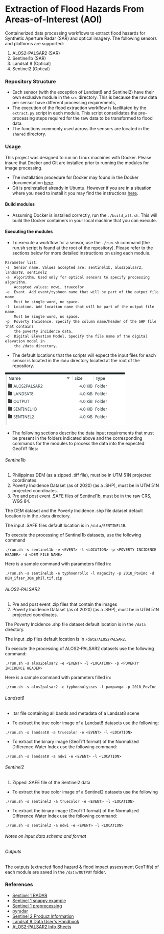 # Extraction of Flood Hazards From Areas-of-Interest (AOI) 

Containerized data processing workflows to extract flood hazards for Synthetic Aperture Radar (SAR) and optical imagery. The following sensors and platforms are supported:

1. ALOS2-PALSAR2 (SAR)
2. Sentinel1b (SAR)
3. Landsat 8 (Optical)
4. Sentinel2 (Optical)

### Repository Structure
- Each sensor (with the exception of Landsat8 and Sentinel2) have their own exclusive module in the `src` directory. This is because the raw data per sensor have different processing requirements, 
- The execution of the flood extraction workflow is facilitated by the `extract.py` script in each module. This script consolidates the pre-processing steps required for the raw data to be transformed to flood data. 
- The functions commonly used across the sensors are located in the `shared` directory.

### Usage

This project was designed to run on Linux machines with Docker. Please insure that Docker and Git are installed prior to running the modules for image processing. 

- The installation procedure for Docker may found in the Docker documentation [here](https://docs.docker.com/engine/install/ubuntu/).
- Git is preinstalled already in Ubuntu. However if you are in a situation where you need to install it you may find the instructions [here](https://github.com/git-guides/install-git#debianubuntu).

#### Build modules

- Assuming Docker is installed correctly, run the `./build_all.sh`. This will build the Docker containers in your local machine that you can execute.

#### Executing the modules

- To execute a workflow for a sensor, use the `./run.sh` command (the run.sh script is found at the root of the repository). Please refer to the sections below for more detailed instructions on using each module.

```
Parameter list:
-s  Sensor name. Values accepted are: sentinel1b, alos2palsar2, landsat8, sentinel2
-a  Algorithm. Used only for optical sensors to specify processing algorithm. 
    Accepted values: ndwi, truecolor
-e  Event. Add event/typhoon name that will be part of the output file name. 
    Must be single word, no space.
-l  Location. Add location name that will be part of the output file name. 
    Must be single word, no space.
-p  Poverty Incidence. Specify the column name/header of the SHP file that contains
    the poverty incidence data.
-d  Digital Elevation Model. Specify the file name of the digital elevation model in
    the /data directory.
```

- The default locations that the scripts will expect the input files for each sensor is located in the `data` directory located at the root of the repository.

![data](./imgs/data-input.png)

- The following sections describe the data input requirements that must be present in the folders indicated above and the corresponding commands for the modules to process the data into the expected GeoTiff files:

###### Sentine1lb

1. Philippines DEM (as a zipped .tiff file), must be in UTM 51N projected coordinates.
2. Poverty Incidence Dataset (as of 2020) (as a .SHP), must be in UTM 51N projected coordinates.
3. Pre and post event .SAFE files of Sentinel1b, must be in the raw CRS, WGS 84.

The DEM dataset and the Poverty Incidence .shp file dataset default location is in the `/data` directory.

The input .SAFE files default location is in `/data/SENTINEL1B`.

To execute the processing of Sentinel1b datasets, use the following command 

```
./run.sh -s sentinel1b -e <EVENT> -l <LOCATION> -p <POVERTY INCIDENCE HEADER> -d <DEM FILE NAME>
```

Here is a sample command with parameters filled in:
```
./run.sh -s sentinel1b -e typhoonrollo -l nagacity -p 2018_PovInc -d DEM_ifsar_30m_phil.tif.zip
```

###### ALOS2-PALSAR2

1. Pre and post event .zip files that contain the images
2. Poverty Incidence Dataset (as of 2020) (as a .SHP), must be in UTM 51N projected coordinates.

The Poverty Incidence .shp file dataset default location is in the `/data` directory.

The input .zip files default location is in `/data/ALOS2PALSAR2`.

To execute the processing of ALOS2-PALSAR2 datasets use the following command:

```
./run.sh -s alos2palsar2 -e <EVENT> -l <LOCATION> -p <POVERTY INCIDENCE HEADER>
```

Here is a sample command with parameters filled in:

```
./run.sh -s alos2palsar2 -e typhoonulysses -l pampanga -p 2018_PovInc
```

###### Landsat8

- .tar file containing all bands and metadata of a Landsat8 scene

- To extract the true color image of a Landsat8 datasets use the following: 

```
./run.sh -s landsat8 -a truecolor -e <EVENT> -l <LOCATION>
```

- To extract the binary image (GeoTiff format) of the Normalized Difference Water Index use the following command: 

```
./run.sh -s landsat8 -a ndwi -e <EVENT> -l <LOCATION>
```


###### Sentinel2

1. Zipped .SAFE file of the Sentinel2 data

- To extract the true color image of a Sentinel2 datasets use the following 

```
./run.sh -s sentinel2 -a truecolor -e <EVENT> -l <LOCATION>
```

- To extract the binary image (GeoTiff format) of the Normalized Difference Water Index use the following command: 

```
./run.sh -s sentinel2 -a ndwi -e <EVENT> -l <LOCATION>
```

###### Notes on input data schema and format

###### Outputs

The outputs (extracted flood hazard & flood impact assessment GeoTiffs) of each module are saved in the `/data/OUTPUT` folder.

### References
- [Sentinel 1 RADAR](https://pro.arcgis.com/en/pro-app/latest/help/analysis/image-analyst/analysis-ready-sentinel-1-grd-data-generation.htm)
- [Sentinel 1 snappy example](https://github.com/wajuqi/Sentinel-1-preprocessing-using-Snappy/tree/master)
- [Sentinel 1 preprocessing](https://fivequestionz.home.blog/2020/01/31/how-to-preprocess-sentinel1-c-band-sar-image/)
- [pyradar](https://pyradar-tools.readthedocs.io/en/latest/tutorial.html)
- [Sentinel 2 Product Information](https://sentinels.copernicus.eu/web/sentinel/technical-guides/sentinel-2-msi/level-1c/algorithm-overview)
- [Landsat 8 Data User's Handbook](https://www.usgs.gov/landsat-missions/landsat-8-data-users-handbook)
- [ALOS2-PALSAR2 Info Sheets](https://www.eorc.jaxa.jp/ALOS/en/alos-2/datause/a2_format_e.htm)
